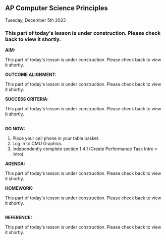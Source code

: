 ## AP Computer Science Principles
Tuesday, December 5th 2023<BR>

### **This part of today's lesson is under construction. Please check back to view it shortly.**

**AIM:** 

This part of today's lesson is under construction. Please check back to view it shortly.

**OUTCOME ALIGNMENT:**

This part of today's lesson is under construction. Please check back to view it shortly.

**SUCCESS CRITERIA:**

This part of today's lesson is under construction. Please check back to view it shortly.
##

**DO NOW:**  

1. Place your cell phone in your table basket.
2. Log in to CMU Graphics.
3. Independently complete section 1.4.1 (Create Performance Task Intro > Intro)
   
**AGENDA:**  

This part of today's lesson is under construction. Please check back to view it shortly.

**HOMEWORK:** 

This part of today's lesson is under construction. Please check back to view it shortly.

##

**REFERENCE:**

This part of today's lesson is under construction. Please check back to view it shortly.
